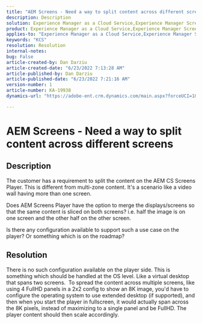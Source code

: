 ```yaml
---
title: "AEM Screens - Need a way to split content across different screens"
description: Description
solution: Experience Manager as a Cloud Service,Experience Manager Screens
product: Experience Manager as a Cloud Service,Experience Manager Screens
applies-to: "Experience Manager as a Cloud Service,Experience Manager Screens"
keywords: "KCS"
resolution: Resolution
internal-notes: 
bug: False
article-created-by: Dan Darziu
article-created-date: "6/23/2022 7:13:28 AM"
article-published-by: Dan Darziu
article-published-date: "6/23/2022 7:21:16 AM"
version-number: 1
article-number: KA-19938
dynamics-url: "https://adobe-ent.crm.dynamics.com/main.aspx?forceUCI=1&pagetype=entityrecord&etn=knowledgearticle&id=22e0f8f5-c3f2-ec11-bb3d-6045bd01565f"

---
```

# AEM Screens - Need a way to split content across different screens

## Description


The customer has a requirement to split the content on the AEM CS Screens Player. This is different from multi-zone content. It's a scenario like a video wall having more than one screen.

Does AEM Screens Player have the option to merge the displays/screens so that the same content is sliced on both screens? i.e. half the image is on one screen and the other half on the other screen.

Is there any configuration available to support such a use case on the player? Or something which is on the roadmap?


## Resolution


There is no such configuration available on the player side.
 This is something which should be handled at the OS level. Like a virtual desktop that spans two screens. 
 To spread the content across multiple screens, like using 4 FullHD panels in a 2x2 config to show an 8K image, you'd have to configure the operating system to use extended desktop (if supported), and then when you start the player in fullscreen, it would actually span across the 8K pixels, instead of maximizing to a single panel and be FullHD. The player content should then scale accordingly.
